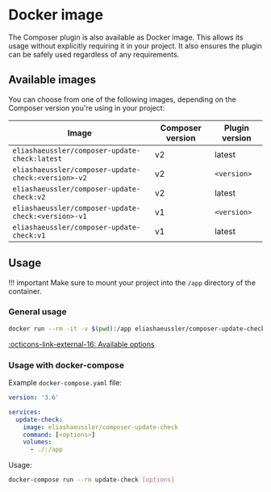 # Docker image

The Composer plugin is also available as Docker image. This allows
its usage without explicitly requiring it in your project. It also
ensures the plugin can be safely used regardless of any requirements.

## Available images

You can choose from one of the following images, depending on the
Composer version you're using in your project:

| Image | Composer version | Plugin version |
| ----- | ---------------- | -------------- |
| `eliashaeussler/composer-update-check:latest` | v2 | latest |
| `eliashaeussler/composer-update-check:<version>-v2` | v2 | `<version>` |
| `eliashaeussler/composer-update-check:v2` | v2 | latest |
| `eliashaeussler/composer-update-check:<version>-v1` | v1 | `<version>` |
| `eliashaeussler/composer-update-check:v1` | v1 | latest |

## Usage

!!! important
    Make sure to mount your project into the `/app` directory of the container.

### General usage

```bash
docker run --rm -it -v $(pwd):/app eliashaeussler/composer-update-check [options]
```

[:octicons-link-external-16: Available options](usage.md#command-line-usage)

### Usage with docker-compose

Example `docker-compose.yaml` file:

```yaml
version: '3.6'

services:
  update-check:
    image: eliashaeussler/composer-update-check
    command: [<options>]
    volumes:
      - ./:/app
```

Usage:

```bash
docker-compose run --rm update-check [options]
```
